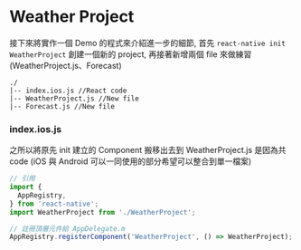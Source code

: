 # Weather Project

接下來將實作一個 Demo 的程式來介紹進一步的細節, 首先 `react-native init WeatherProject` 創建一個新的 project, 再接著新增兩個 file 來做練習 (WeatherProject.js、Forecast)

```
./
|-- index.ios.js //React code
|-- WeatherProject.js //New file
|-- Forecast.js //New file
```

### index.ios.js
之所以將原先 init 建立的 Component 搬移出去到 WeatherProject.js 是因為共 code (iOS 與 Android 可以一同使用的部分希望可以整合到單一檔案)

```javascript
// 引用
import {
  AppRegistry,
} from 'react-native';
import WeatherProject from './WeatherProject';

// 註冊頂層元件給 AppDelegate.m
AppRegistry.registerComponent('WeatherProject', () => WeatherProject);
```

```javascript
```